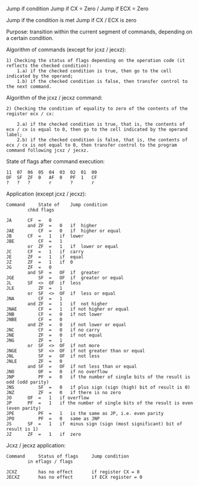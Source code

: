 Jump if condition
Jump if CX = Zero / Jump if ECX = Zero

Jump if the condition is met
Jump if CX / ECX is zero

Purpose: transition within the current segment of commands, depending on a certain condition.

Algorithm of commands (except for jcxz / jecxz):

	1) Checking the status of flags depending on the operation code (it reflects the checked condition):
		1.a) if the checked condition is true, then go to the cell indicated by the operand;
		1.b) if the checked condition is false, then transfer control to the next command.

Algorithm of the jcxz / jecxz command:
	
	2) Checking the condition of equality to zero of the contents of the register ecx / cx:

		2.a) if the checked condition is true, that is, the contents of ecx / cx is equal to 0, then go to the cell indicated by the operand label;
		2.b) if the checked condition is false, that is, the contents of ecx / cx is not equal to 0, then transfer control to the program command following jcxz / jecxz.

State of flags after command execution:

	11 	07 	06 	05 	04 	03 	02 	01 	00
	OF 	SF 	ZF 	0 	AF 	0 	PF 	1 	CF
	?	? 	? 		r		? 		r

Application (except jcxz / jecxz):

	Command 	State of 	Jump condition
			chkd flags	
	
	JA 		CF 	= 	0 	
		    and ZF 	= 	0 	if 	higher
	JAE  		CF 	= 	0 	if 	higher or equal
	JB 	 	CF 	= 	1 	if 	lower
	JBE  		CF 	= 	1 	
		    or  ZF 	= 	1	if 	lower or equal
	JC 	 	CF 	= 	1 	if 	carry
	JE 	 	ZF 	= 	1 	if 	equal
	JZ 	 	ZF 	= 	1 	if 	0
	JG 	 	ZF 	= 	0 	
		    and SF 	= 	OF 	if 	greater
	JGE  		SF 	= 	OF 	if 	greater or equal
	JL 	 	SF 	<> 	OF 	if 	less
	JLE  		ZF 	= 	1 	
		    or  SF 	<> 	OF 	if 	less or equal
	JNA  		CF 	= 	1 	
		    and ZF	= 	1 	if 	not higher
	JNAE 		CF 	= 	1 	if not higher or equal
	JNB  		CF 	= 	0 	if not lower
	JNBE 		CF 	= 	0 	
		    and ZF 	= 	0 	if not lower or equal
	JNC  		CF 	= 	0 	if no carry
	JNE  		ZF 	= 	0 	if not equal
	JNG  		ZF 	= 	1 	
		    or  SF 	<> 	OF 	if not more
	JNGE 		SF 	<> 	OF 	if not greater than or equal
	JNL  		SF 	= 	OF 	if not less
	JNLE 		ZF 	= 	0 	
		    and SF 	= 	OF 	if not less than or equal
	JNO  		OF 	= 	0 	if no overflow
	JNP  		PF 	= 	0 	if the number of single bits of the result is odd (odd parity)
	JNS  		SF 	= 	0 	if plus sign (sign (high) bit of result is 0)
	JNZ  		ZF 	= 	0 	if there is no zero
	JO 	 	OF 	= 	1 	if overflow
	JP 	 	PF 	= 	1 	if the number of single bits of the result is even (even parity)
	JPE  		PF 	= 	1 	is the same as JP, i.e. even parity
	JPO  		PF 	= 	0 	same as JNP
	JS 	 	SF	= 	1 	if 	minus sign (sign (most significant) bit of result is 1)
	JZ 	 	ZF 	= 	1 	if 	zero

Jcxz / jecxz application:

	Command 	Status of flags 	Jump condition
			in eflags / flags
				
	JCXZ 		has no effect 		if register CX = 0
	JECXZ 		has no effect 		if ECX register = 0

